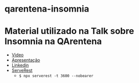 # qarentena-insomnia

# Material utilizado na Talk sobre Insomnia na QArentena

- [Video](https://www.youtube.com/watch?v=HS50PLR36R4)
- [Apresentação](insomnia-http-client.pdf)
- [Linkedin](https://www.linkedin.com/in/lopesdoamaral/)
- [ServeRest](https://www.npmjs.com/package/serverest)
    - `$ npx serverest -t 3600 --nobearer`
